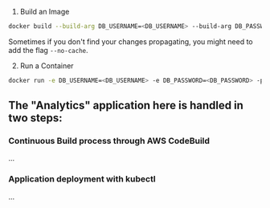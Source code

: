 1. Build an Image
```bash
docker build --build-arg DB_USERNAME=<DB_USERNAME> --build-arg DB_PASSWORD=<DB_PASSWORD> -t coworking-checkin .
```
Sometimes if you don't find your changes propagating, you might need to add the flag `--no-cache`.

2. Run a Container
```bash
docker run -e DB_USERNAME=<DB_USERNAME> -e DB_PASSWORD=<DB_PASSWORD> -p 5151:5151 <CONTAINER_NAME>
```

## The "Analytics" application here is handled in two steps:
### Continuous Build process through AWS CodeBuild
...

### Application deployment with kubectl
...